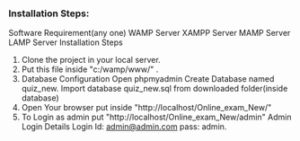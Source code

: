 
### Installation Steps:

Software Requirement(any one) WAMP Server XAMPP Server MAMP Server LAMP Server Installation Steps 

1. Clone the project in your local server.
2. Put this file inside "c:/wamp/www/" . 
3. Database Configuration Open phpmyadmin Create Database named quiz_new. Import database quiz_new.sql from downloaded folder(inside database) 
4. Open Your browser put inside "http://localhost/Online_exam_New/" 
5. To Login as admin put "http://localhost/Online_exam_New/admin" Admin Login Details Login Id: admin@admin.com
pass: admin.
